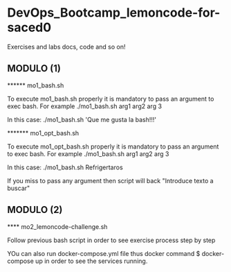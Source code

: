 # DevOps_Bootcamp_lemoncode-for-saced0
 Exercises and labs docs, code and so on!

 ## MODULO (1)
 
 ****** mo1_bash.sh

 To execute mo1_bash.sh properly it is mandatory to pass an argument to exec bash. For example ./mo1_bash.sh arg1 arg2 arg 3

 In this case: ./mo1_bash.sh 'Que me gusta la bash!!!'

 ******* mo1_opt_bash.sh

 To execute mo1_opt_bash.sh properly it is mandatory to pass an argument to exec bash. For example ./mo1_bash.sh arg1 arg2 arg 3

 In this case: ./mo1_bash.sh Refrigertaros
 
 If you miss to pass any argument then script will back "Introduce texto a buscar"

## MODULO (2)

**** mo2_lemoncode-challenge.sh

Follow previous bash script in order to see exercise process step by step

YOu can also run docker-compose.yml file thus docker command $ docker-compose up in order to see the services running.

